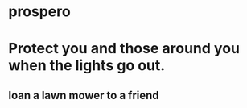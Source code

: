 # prospero

# Protect you and those around you when the lights go out.
## loan a lawn mower to a friend
